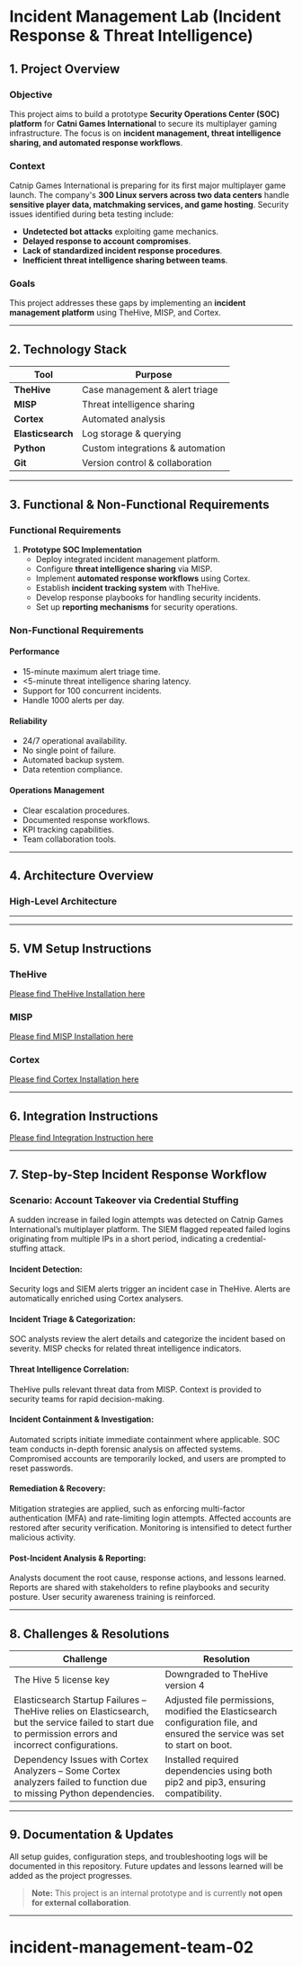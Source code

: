 
# Incident Management Lab (Incident Response & Threat Intelligence)

## 1. Project Overview

### **Objective**
This project aims to build a prototype **Security Operations Center (SOC) platform** for **Catni Games International** to secure its multiplayer gaming infrastructure. The focus is on **incident management, threat intelligence sharing, and automated response workflows**.

### **Context**
Catnip Games International is preparing for its first major multiplayer game launch. The company's **300 Linux servers across two data centers** handle **sensitive player data, matchmaking services, and game hosting**. Security issues identified during beta testing include:
- **Undetected bot attacks** exploiting game mechanics.
- **Delayed response to account compromises**.
- **Lack of standardized incident response procedures**.
- **Inefficient threat intelligence sharing between teams**.

### **Goals**

This project addresses these gaps by implementing an **incident management platform** using TheHive, MISP, and Cortex.

---
## 2. Technology Stack

| Tool         | Purpose                               |
|-------------|--------------------------------------|
| **TheHive**  | Case management & alert triage     |
| **MISP**     | Threat intelligence sharing        |
| **Cortex**   | Automated analysis                 |
| **Elasticsearch** | Log storage & querying       |
| **Python**   | Custom integrations & automation  |
| **Git**      | Version control & collaboration   |

--- 

## 3. Functional & Non-Functional Requirements

### **Functional Requirements**
1. **Prototype SOC Implementation**
   - Deploy integrated incident management platform.
   - Configure **threat intelligence sharing** via MISP.
   - Implement **automated response workflows** using Cortex.
   - Establish **incident tracking system** with TheHive.
   - Develop response playbooks for handling security incidents.
   - Set up **reporting mechanisms** for security operations.

### **Non-Functional Requirements**
#### **Performance**
- 15-minute maximum alert triage time.
- <5-minute threat intelligence sharing latency.
- Support for 100 concurrent incidents.
- Handle 1000 alerts per day.

#### **Reliability**
- 24/7 operational availability.
- No single point of failure.
- Automated backup system.
- Data retention compliance.

#### **Operations Management**
- Clear escalation procedures.
- Documented response workflows.
- KPI tracking capabilities.
- Team collaboration tools.


---

## 4. Architecture Overview

### **High-Level Architecture**

---

---

## 5. VM Setup Instructions

### **TheHive**
[Please find TheHive Installation here](https://github.com/bintMA/incident-management-team-02/blob/main/Procedures/2025-02-28-installing-thehive-on-centos-7.md)

### **MISP**
[Please find MISP Installation here](https://github.com/bintMA/incident-management-team-02/blob/main/Procedures/2025-02-21-install-misp-on-ubuntu22.4.md)

### **Cortex**
[Please find Cortex Installation here](https://github.com/bintMA/incident-management-team-02/blob/main/Procedures/2025-02-15-installing-cortex-on-ubuntu22.4.md)

---

## 6. Integration Instructions
[Please find Integration Instruction here](https://github.com/bintMA/incident-management-team-02/blob/main/Procedures/2025-02-15-integrating-cortex-misp-thehive.md)

---

## 7. Step-by-Step Incident Response Workflow

### **Scenario: Account Takeover via Credential Stuffing**
A sudden increase in failed login attempts was detected on Catnip Games International’s multiplayer platform. The SIEM flagged repeated failed logins originating from multiple IPs in a short period, indicating a credential-stuffing attack. 

#### Incident Detection: 
Security logs and SIEM alerts trigger an incident case in TheHive. 
Alerts are automatically enriched using Cortex analysers. 

#### Incident Triage & Categorization: 
SOC analysts review the alert details and categorize the incident based on severity. 
MISP checks for related threat intelligence indicators. 

#### Threat Intelligence Correlation: 
TheHive pulls relevant threat data from MISP. 
Context is provided to security teams for rapid decision-making. 

#### Incident Containment & Investigation: 
Automated scripts initiate immediate containment where applicable. 
SOC team conducts in-depth forensic analysis on affected systems. 
Compromised accounts are temporarily locked, and users are prompted to reset passwords. 

#### Remediation & Recovery: 
Mitigation strategies are applied, such as enforcing multi-factor authentication (MFA) and rate-limiting login attempts. 
Affected accounts are restored after security verification. 
Monitoring is intensified to detect further malicious activity. 

#### Post-Incident Analysis & Reporting: 
Analysts document the root cause, response actions, and lessons learned. 
Reports are shared with stakeholders to refine playbooks and security posture. 
User security awareness training is reinforced. 

---

## 8. Challenges & Resolutions

| Challenge | Resolution |
|-----------|------------|
|  The Hive 5 license key  | Downgraded to TheHive version 4 |
| Elasticsearch Startup Failures – TheHive relies on Elasticsearch, but the service failed to start due to permission errors and incorrect configurations.  | Adjusted file permissions, modified the Elasticsearch configuration file, and ensured the service was set to start on boot. |
| Dependency Issues with Cortex Analyzers – Some Cortex analyzers failed to function due to missing Python dependencies.  | Installed required dependencies using both pip2 and pip3, ensuring compatibility.  |

---

## 9. Documentation & Updates
All setup guides, configuration steps, and troubleshooting logs will be documented in this repository. Future updates and lessons learned will be added as the project progresses.

> **Note:** This project is an internal prototype and is currently **not open for external collaboration**.


---
# incident-management-team-02
